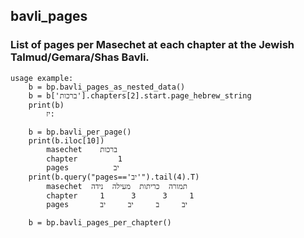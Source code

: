 ## bavli_pages

### List of pages per Masechet at each chapter at the Jewish Talmud/Gemara/Shas Bavli.

```
usage example:
    b = bp.bavli_pages_as_nested_data()
    b = b['ברכות'].chapters[2].start.page_hebrew_string
    print(b)
        יז:
                    
    b = bp.bavli_per_page()
    print(b.iloc[10])
        masechet    ברכות
        chapter         1
        pages          יב
    print(b.query("pages=='יב'").tail(4).T)
        masechet  תמורה  כריתות  מעילה  נידה
        chapter     1      3      3     1
        pages       יב     ב     יב     יב

    b = bp.bavli_pages_per_chapter()
        
```
